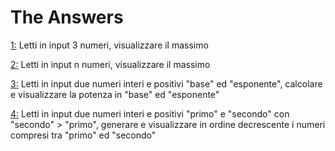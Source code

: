 # The Answers

[1:](https://github.com/stefanogrillo/Data-Analyst---Epicode/blob/0ac464f058e16cb5b0ed7cbcbd9a81d5ade28871/Week%202/2.1%20Algoritmi/Esercizio%201.jpg) Letti in input 3 numeri, visualizzare il massimo

[2:](https://github.com/stefanogrillo/Data-Analyst---Epicode/blob/0ac464f058e16cb5b0ed7cbcbd9a81d5ade28871/Week%202/2.1%20Algoritmi/Esercizio%202.jpg) Letti in input n numeri, visualizzare il massimo

[3:](https://github.com/stefanogrillo/Data-Analyst---Epicode/blob/0ac464f058e16cb5b0ed7cbcbd9a81d5ade28871/Week%202/2.1%20Algoritmi/Esercizio%203.jpg) Letti in input due numeri interi e positivi "base" ed "esponente", calcolare e visualizzare la potenza in "base" ed "esponente"

[4:](https://github.com/stefanogrillo/Data-Analyst---Epicode/blob/0ac464f058e16cb5b0ed7cbcbd9a81d5ade28871/Week%202/2.1%20Algoritmi/Esercizio%204.jpg) Letti in input due numeri interi e positivi "primo" e "secondo" con "secondo" > "primo", generare e visualizzare in ordine decrescente i numeri compresi tra "primo" ed "secondo"

